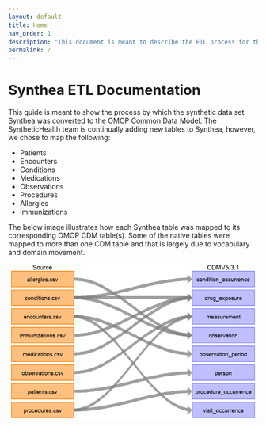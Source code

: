 ```yaml
---
layout: default
title: Home
nav_order: 1
description: "This document is meant to describe the ETL process for the synthea dataset"
permalink: /
---
```


# Synthea ETL Documentation

This guide is meant to show the process by which the synthetic data set [Synthea](https://synthetichealth.github.io/synthea/) was converted to the OMOP Common Data Model. The SyntheticHealth team is continually adding new tables to Synthea, however, we chose to map the following: 

* Patients
* Encounters
* Conditions
* Medications
* Observations
* Procedures
* Allergies
* Immunizations

The below image illustrates how each Synthea table was mapped to its corresponding OMOP CDM table(s). Some of the native tables were mapped to more than one CDM table and that is largely due to vocabulary and domain movement. 

![](syntheaETL_files/image1.png) 

